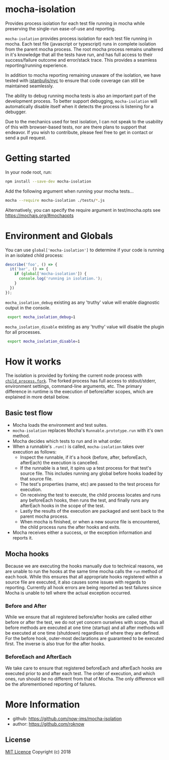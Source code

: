 # mocha-isolation
Provides process isolation for each test file running in mocha while preserving the single-run ease-of-use and reporting.

`mocha-isolation` provides process isolation for each test file running in mocha. Each test file (javascript or typescript) runs in complete isolation from the parent mocha process. The root mocha process remains unaltered in it's knowledge that all the tests have run, and has full access to their success/failure outcome and error/stack trace. This provides a seamless reporting/running experience.

In addition to mocha reporting remaining unaware of the isolation, we have tested with [istanbuljs/nyc](https://github.com/istanbuljs/nyc) to ensure that code coverage can still be maintained seamlessly.

The ability to debug running mocha tests is also an important part of the development process. To better support debugging, `mocha-isolation` will automatically disable itself when it detects the process is listening for a debugger.

Due to the mechanics used for test isolation, I can not speak to the usability of this with browser-based tests, nor are there plans to support that endeavor. If you wish to contribute, please feel free to get in contact or send a pull request.

# Getting started

In your node root, run:

```bash
npm install --save-dev mocha-isolation
```

Add the following argument when running your mocha tests...

```bash
mocha --require mocha-isolation ./tests/*.js
```

Alternatively, you can specify the require argument in test/mocha.opts see https://mochajs.org/#mochaopts

# Environment and Globals

You can use `global['mocha-isolation']` to determine if your code is running in an isolated child process:
```javascript
describe('foo', () => {
  it('bar', () => {
    if (global['mocha-isolation']) {
      console.log('running in isolation.');
    }
  })
});
```

`mocha_isolation_debug` existing as any 'truthy' value will enable diagnostic output in the console.
```bash
 export mocha_isolation_debug=1
```

`mocha_isolation_disable` existing as any 'truthy' value will disable the plugin for all processes.
```bash
 export mocha_isolation_disable=1
```



# How it works
The isolation is provided by forking the current node process with [`child_process.fork`](https://nodejs.org/api/child_process.html#child_process_child_process_fork_modulepath_args_options). The forked process has full access to stdout/stderr, environment settings, command-line arguments, etc. The primary difference in runtime is the execution of before/after scopes, which are explained in more detail below. 

## Basic test flow
- Mocha loads the environment and test suites.
- `mocha-isolation` replaces Mocha's `Runnable.prototype.run` with it's own method.
- Mocha decides which tests to run and in what order.
- When a runnable's `.run()` is called, `mocha-isolation` takes over execution as follows:
  - Inspect the runnable, if it's a hook (before, after, beforeEach, afterEach) the execution is cancelled.
  - If the runnable is a test, it spins up a test process for that test's source file. This includes running any global before hooks loaded by that source file.
  - The test's properties (name, etc) are passed to the test process for execution.
  - On receiving the test to execute, the child process locates and runs any beforeEach hooks, then runs the test, and finally runs any afterEach hooks in the scope of the test.
  - Lastly the results of the execution are packaged and sent back to the parent mocha process.
  - When mocha is finished, or when a new source file is encountered, the child process runs the after hooks and exits.
- Mocha receives either a success, or the exception information and reports it. 

## Mocha hooks

Because we are executing the hooks manually due to technical reasons, we are unable to run the hooks at the same time mocha calls the `run` method of each hook. While this ensures that all appropriate hooks registered within a source file are executed, it also causes some issues with regards to reporting. Currently all hook errors are being reported as test failures since Mocha is unable to tell where the actual exception occurred.

### Before and After
While we ensure that all registered before/after hooks are called either before or after the test, we do not yet concern ourselves with scope, thus all before methods are executed at one time (startup) and all after methods will be executed at one time (shutdown) regardless of where they are defined. For the before hook, outer-most declarations are guaranteed to be executed first. The inverse is also true for the after hooks.

### BeforeEach and AfterEach
We take care to ensure that registered beforeEach and afterEach hooks are executed prior to and after each test. The order of execution, and which ones, run should be no different from that of Mocha. The only difference will be the aforementioned reporting of failures.

# More Information

- github: https://github.com/now-ims/mocha-isolation
- author: https://github.com/roknow

## License

[MIT Licence](https://github.com/now-ims/mocha-isolation/blob/master/LICENSE)
Copyright (c) 2018